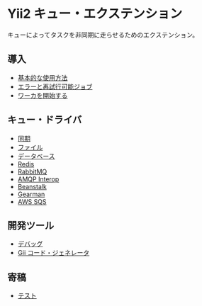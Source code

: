Yii2 キュー・エクステンション
=============================

キューによってタスクを非同期に走らせるためのエクステンション。

導入
----

* [基本的な使用方法](usage.md)
* [エラーと再試行可能ジョブ](retryable.md)
* [ワーカを開始する](worker.md)

キュー・ドライバ
----------------

* [同期](driver-sync.md)
* [ファイル](driver-file.md)
* [データベース](driver-db.md)
* [Redis](driver-redis.md)
* [RabbitMQ](driver-amqp.md)
* [AMQP Interop](driver-amqp-interop.md)
* [Beanstalk](driver-beanstalk.md)
* [Gearman](driver-gearman.md)
* [AWS SQS](driver-sqs.md)

開発ツール
----------

* [デバッグ](debug.md)
* [Gii コード・ジェネレータ](gii.md)

寄稿
----
* [テスト](tests.md)
